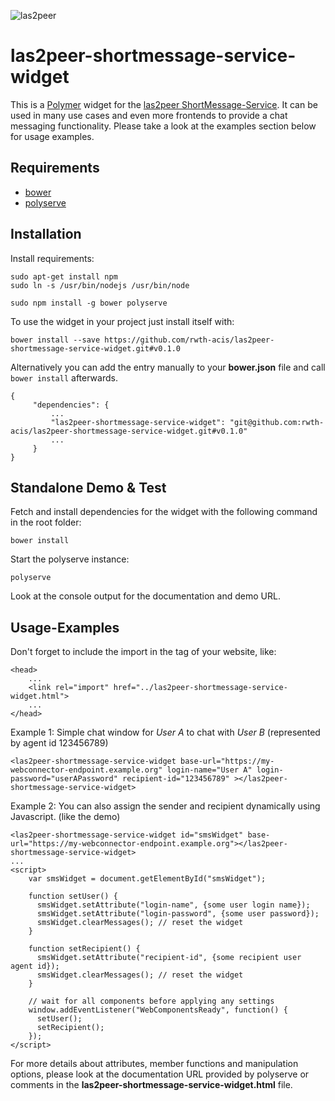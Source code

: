 ![las2peer](https://raw.githubusercontent.com/rwth-acis/las2peer/master/img/logo/bitmap/las2peer-logo-128x128.png)

las2peer-shortmessage-service-widget
====================================

This is a [Polymer](https://www.polymer-project.org/1.0/) widget for the [las2peer ShortMessage-Service](https://github.com/rwth-acis/las2peer-ShortMessage-Service).
It can be used in many use cases and even more frontends to provide a chat messaging functionality.
Please take a look at the examples section below for usage examples.

Requirements
------------

* [bower](https://bower.io/)
* [polyserve](https://www.npmjs.com/package/polyserve)

Installation
------------

Install requirements:

    sudo apt-get install npm
    sudo ln -s /usr/bin/nodejs /usr/bin/node

    sudo npm install -g bower polyserve

To use the widget in your project just install itself with:

    bower install --save https://github.com/rwth-acis/las2peer-shortmessage-service-widget.git#v0.1.0

Alternatively you can add the entry manually to your **bower.json** file and call `bower install` afterwards.

    {
         "dependencies": {
             ...
             "las2peer-shortmessage-service-widget": "git@github.com:rwth-acis/las2peer-shortmessage-service-widget.git#v0.1.0"
             ...
         }
    }

Standalone Demo & Test
----------------------

Fetch and install dependencies for the widget with the following command in the root folder:

    bower install

Start the polyserve instance:

    polyserve

Look at the console output for the documentation and demo URL.

Usage-Examples
--------------

Don't forget to include the import in the **<head>** tag of your website, like:

    <head>
        ...
        <link rel="import" href="../las2peer-shortmessage-service-widget.html">
        ...
    </head>

Example 1: Simple chat window for *User A* to chat with *User B* (represented by agent id 123456789)

    <las2peer-shortmessage-service-widget base-url="https://my-webconnector-endpoint.example.org" login-name="User A" login-password="userAPassword" recipient-id="123456789" ></las2peer-shortmessage-service-widget>

Example 2: You can also assign the sender and recipient dynamically using Javascript. (like the demo)

    <las2peer-shortmessage-service-widget id="smsWidget" base-url="https://my-webconnector-endpoint.example.org"></las2peer-shortmessage-service-widget>
    ...
    <script>
        var smsWidget = document.getElementById("smsWidget");
        
        function setUser() {
          smsWidget.setAttribute("login-name", {some user login name});
          smsWidget.setAttribute("login-password", {some user password});
          smsWidget.clearMessages(); // reset the widget
        }
        
        function setRecipient() {
          smsWidget.setAttribute("recipient-id", {some recipient user agent id});
          smsWidget.clearMessages(); // reset the widget
        }
        
        // wait for all components before applying any settings
        window.addEventListener("WebComponentsReady", function() {
          setUser();
          setRecipient();
        });
    </script>

For more details about attributes, member functions and manipulation options, please look at the documentation URL provided by polyserve or comments in the **las2peer-shortmessage-service-widget.html** file.
